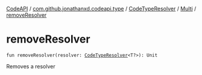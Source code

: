 [CodeAPI](../../../index.md) / [com.github.jonathanxd.codeapi.type](../../index.md) / [CodeTypeResolver](../index.md) / [Multi](index.md) / [removeResolver](.)

# removeResolver

`fun removeResolver(resolver: `[`CodeTypeResolver`](../index.md)`<T?>): Unit`

Removes a resolver

